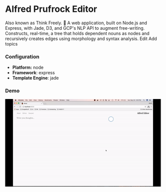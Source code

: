 # Alfred Prufrock Editor  
Also known as Think Freely. 🌳 A web application, built on Node.js and Express, with Jade, D3, and GCP's NLP API to augment free-writing. Constructs, real-time, a tree that holds dependent nouns as nodes and recursively creates edges using morphology and syntax analysis. Edit
Add topics


### Configuration
- **Platform:** node
- **Framework**: express
- **Template Engine**: jade

### Demo
<img src="demo.gif"/>
